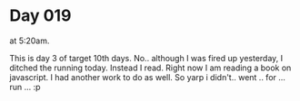 # Day 019

at 5:20am.

This is day 3 of target 10th days.
No.. although I was fired up yesterday, I ditched the running today. Instead I read. Right now I am reading a book on javascript. I had another work to do as well. So yarp i didn't.. went .. for ... run ... :p 
